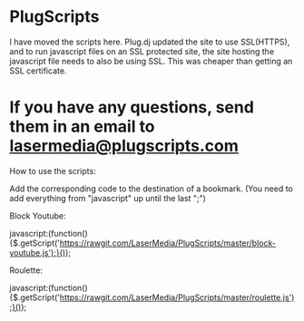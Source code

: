 PlugScripts
===========

I have moved the scripts here. Plug.dj updated the site to use SSL(HTTPS), and to run javascript files on an SSL protected site, the site hosting the javascript file needs to also be using SSL. This was cheaper than getting an SSL certificate.

If you have any questions, send them in an email to lasermedia@plugscripts.com
==========
How to use the scripts:

Add the corresponding code to the destination of a bookmark. (You need to add everything from "javascript" up until the last ";")

Block Youtube:

javascript:(function(){$.getScript('https://rawgit.com/LaserMedia/PlugScripts/master/block-youtube.js');}());

Roulette:

javascript:(function(){$.getScript('https://rawgit.com/LaserMedia/PlugScripts/master/roulette.js');}());
